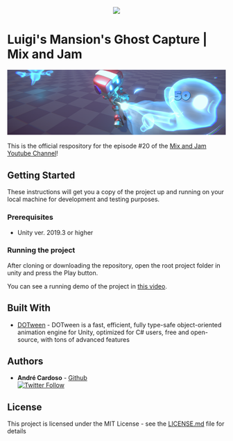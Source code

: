 
<p align="center">
    <img width="400px" src="http://mixandjam.com/wp-content/uploads/2019/11/git.png">    
</p>

# Luigi's Mansion's Ghost Capture | Mix and Jam

<p align="center">
<img width="900px" src="https://github.com/mixandjam/LuigisMansion-GhostCapture/blob/master/git-banner.png">
</p>

This is the official respository for the episode #20 of the [Mix and Jam Youtube Channel](https://www.youtube.com/c/MixAndJam)!

## Getting Started

These instructions will get you a copy of the project up and running on your local machine for development and testing purposes.

### Prerequisites

-  Unity ver. 2019.3 or higher

### Running the project

After cloning or downloading the repository, open the root project folder in unity and press the Play button.

You can see a running demo of the project in [this video](https://youtu.be/nrFuF9aLDt8).

## Built With

* [DOTween](http://dotween.demigiant.com/) - DOTween is a fast, efficient, fully type-safe object-oriented animation engine for Unity, optimized for C# users, free and open-source, with tons of advanced features

## Authors

* **André Cardoso** - [Github](https://github.com/andremc)
<br>[![Twitter Follow](https://img.shields.io/twitter/follow/andre_mc.svg?style=social)](https://twitter.com/andre_mc)  

## License

This project is licensed under the MIT License - see the [LICENSE.md](LICENSE.md) file for details
